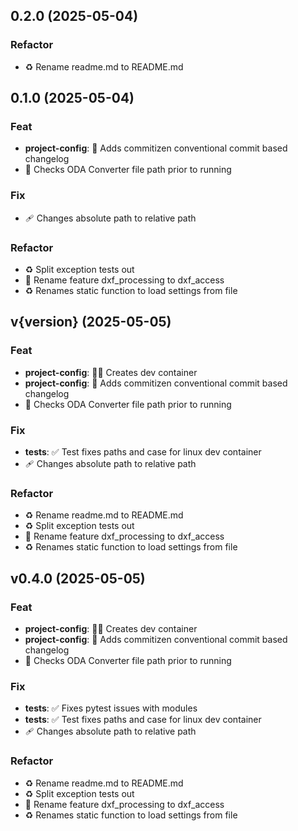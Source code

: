 ## 0.2.0 (2025-05-04)

### Refactor

- :recycle: Rename readme.md to README.md

## 0.1.0 (2025-05-04)

### Feat

- **project-config**: :wrench: Adds commitizen conventional commit based changelog
- :goal_net:  Checks ODA Converter file path prior to running

### Fix

- :adhesive_bandage: Changes absolute path to relative path

### Refactor

- :recycle: Split exception tests out
- :truck: Rename feature dxf_processing  to dxf_access
- :recycle: Renames static function to load settings from file

## v{version} (2025-05-05)

### Feat

- **project-config**: :technologist: Creates dev container
- **project-config**: :wrench: Adds commitizen conventional commit based changelog
- :goal_net:  Checks ODA Converter file path prior to running

### Fix

- **tests**: :white_check_mark: Test fixes paths and case for linux dev container
- :adhesive_bandage: Changes absolute path to relative path

### Refactor

- :recycle: Rename readme.md to README.md
- :recycle: Split exception tests out
- :truck: Rename feature dxf_processing  to dxf_access
- :recycle: Renames static function to load settings from file

## v0.4.0 (2025-05-05)

### Feat

- **project-config**: :technologist: Creates dev container
- **project-config**: :wrench: Adds commitizen conventional commit based changelog
- :goal_net:  Checks ODA Converter file path prior to running

### Fix

- **tests**: :white_check_mark: Fixes pytest issues with modules
- **tests**: :white_check_mark: Test fixes paths and case for linux dev container
- :adhesive_bandage: Changes absolute path to relative path

### Refactor

- :recycle: Rename readme.md to README.md
- :recycle: Split exception tests out
- :truck: Rename feature dxf_processing  to dxf_access
- :recycle: Renames static function to load settings from file
